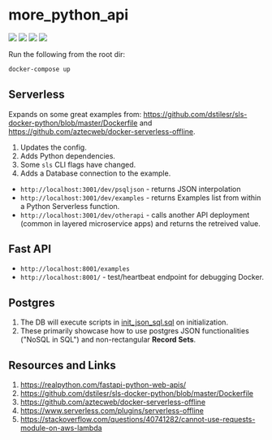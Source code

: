 # more_python_api

[![](https://img.shields.io/badge/Python-3.12.3-yellow.svg)](https://www.python.org/downloads/) [![](https://img.shields.io/badge/Docker-blue.svg)](https://www.docker.com/) [![](https://img.shields.io/badge/postgres-16.2-blue.svg)](https://hub.docker.com/_/postgres/) [![](https://img.shields.io/badge/serverless-offline-salmon.svg)](https://www.serverless.com/plugins/serverless-offline) 

Run the following from the root dir:

```bash
docker-compose up
```

## Serverless

Expands on some great examples from: https://github.com/dstilesr/sls-docker-python/blob/master/Dockerfile and https://github.com/aztecweb/docker-serverless-offline.

1. Updates the config.
2. Adds Python dependencies.
3. Some `sls` CLI flags have changed.
4. Adds a Database connection to the example.

* `http://localhost:3001/dev/psqljson` - returns JSON interpolation
* `http://localhost:3001/dev/examples` - returns Examples list from within a Python Serverless function.
* `http://localhost:3001/dev/otherapi` - calls another API deployment (common in layered microservice apps) and returns the retreived value. 

## Fast API

* `http://localhost:8001/examples`
* `http://localhost:8001/` - test/heartbeat endpoint for debugging Docker.

## Postgres

1. The DB will execute scripts in [init_json_sql.sql](postgres/init_json_sql.sql) on initialization.
2. These primarily showcase how to use postgres JSON functionalities ("NoSQL in SQL") and non-rectangular **Record Sets**.

## Resources and Links

1. https://realpython.com/fastapi-python-web-apis/
2. https://github.com/dstilesr/sls-docker-python/blob/master/Dockerfile
3. https://github.com/aztecweb/docker-serverless-offline
4. https://www.serverless.com/plugins/serverless-offline
5. https://stackoverflow.com/questions/40741282/cannot-use-requests-module-on-aws-lambda